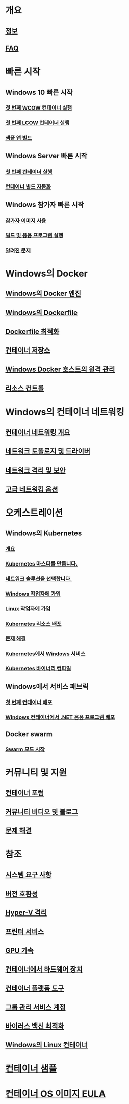 # 개요
## [정보](about/index.md)
## [FAQ](about/faq.md)

# 빠른 시작
## Windows 10 빠른 시작
### [첫 번째 WCOW 컨테이너 실행](quick-start/quick-start-windows-10.md)
### [첫 번째 LCOW 컨테이너 실행](quick-start/quick-start-windows-10-linux.md)
### [샘플 앱 빌드](quick-start/building-sample-app.md)
## Windows Server 빠른 시작
### [첫 번째 컨테이너 실행](quick-start/quick-start-windows-server.md)
### [컨테이너 빌드 자동화](quick-start/quick-start-images.md)
## Windows 참가자 빠른 시작
### [참가자 이미지 사용](quick-start/Using-Insider-Container-Images.md)
### [빌드 및 응용 프로그램 실행](quick-start/Nano-RS3-.NET-Core-and-PS.md)
### [알려진 문제](quick-start/Insider-Known-Issues.md)

# Windows의 Docker
## [Windows의 Docker 엔진](manage-docker/configure-docker-daemon.md)
## [Windows의 Dockerfile](manage-docker/manage-windows-dockerfile.md)
## [Dockerfile 최적화](manage-docker/optimize-windows-dockerfile.md)
## [컨테이너 저장소](manage-containers/container-storage.md)
## [Windows Docker 호스트의 원격 관리](management/manage_remotehost.md)
## [리소스 컨트롤](manage-containers/resource-controls.md)

# Windows의 컨테이너 네트워킹
## [컨테이너 네트워킹 개요](container-networking/architecture.md)
## [네트워크 토폴로지 및 드라이버](container-networking/network-drivers-topologies.md)
## [네트워크 격리 및 보안](container-networking/network-isolation-security.md)
## [고급 네트워킹 옵션](container-networking/advanced.md)

# 오케스트레이션
## Windows의 Kubernetes 
### [개요](kubernetes/getting-started-kubernetes-windows.md)
### [Kubernetes 마스터를 만듭니다.](kubernetes/creating-a-linux-master.md)
### [네트워크 솔루션을 선택합니다.](kubernetes/network-topologies.md)
### [Windows 작업자에 가입](kubernetes/joining-windows-workers.md)
### [Linux 작업자에 가입](kubernetes/joining-linux-workers.md)
### [Kubernetes 리소스 배포](kubernetes/deploying-resources.md)
### [문제 해결](kubernetes/common-problems.md)
### [Kubernetes에서 Windows 서비스](kubernetes/kube-windows-services.md)
### [Kubernetes 바이너리 컴파일](kubernetes/compiling-kubernetes-binaries.md)
## Windows에서 서비스 패브릭
### [첫 번째 컨테이너 배포](/azure/service-fabric/service-fabric-quickstart-containers)
### [Windows 컨테이너에서 .NET 응용 프로그램 배포](/azure/service-fabric/service-fabric-host-app-in-a-container) 
## Docker swarm
### [Swarm 모드 시작](manage-containers/swarm-mode.md)

# 커뮤니티 및 지원
## [컨테이너 포럼](https://social.msdn.microsoft.com/Forums/en-US/home?forum=windowscontainers)
## [커뮤니티 비디오 및 블로그](communitylinks.md)
## [문제 해결](troubleshooting.md)

# 참조
## [시스템 요구 사항](deploy-containers/system-requirements.md)
## [버전 호환성](deploy-containers/version-compatibility.md)
## [Hyper-V 격리](manage-containers/hyperv-container.md)
## [프린터 서비스](deploy-containers/print-spooler.md)
## [GPU 가속](deploy-containers/gpu-acceleration.md)
## [컨테이너에서 하드웨어 장치](deploy-containers/hardware-devices-in-containers.md)
## [컨테이너 플랫폼 도구](deploy-containers/containerd.md)
## [그룹 관리 서비스 계정](manage-containers/manage-serviceaccounts.md)
## [바이러스 백신 최적화](https://msdn.microsoft.com/en-us/windows/hardware/drivers/ifs/anti-virus-optimization-for-windows-containers)
## [Windows의 Linux 컨테이너](deploy-containers/linux-containers.md)

# [컨테이너 샘플](samples.md)

# [컨테이너 OS 이미지 EULA](Images_EULA.md)
